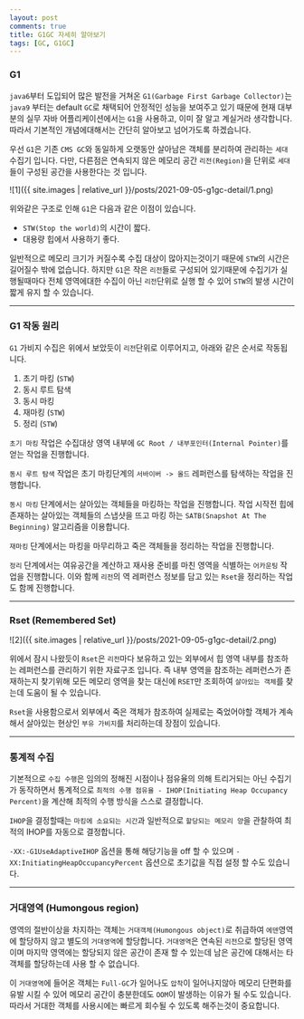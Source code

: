 ```yaml
---
layout: post
comments: true
title: G1GC 자세히 알아보기
tags: [GC, G1GC]
---
```


### G1 

`java6`부터 도입되어 많은 발전을 거쳐온 `G1(Garbage First Garbage Collector)`는 `java9` 부터는 default `GC`로 채택되어 안정적인 성능을 보여주고 있기 때문에 현재 대부분의 실무 자바 어플리케이션에서는 `G1`을 사용하고, 이미 잘 알고 계실거라 생각합니다. 따라서 기본적인 개념에대해서는 간단히 알아보고 넘어가도록 하겠습니다.

우선 `G1`은 기존 `CMS GC`와 동일하게 오랫동안 살아남은 객체를 분리하여 관리하는 `세대` 수집기 입니다. 다만, 다른점은 연속되지 않은 메모리 공간 `리전(Region)`을 단위로 `세대`들이 구성된 공간을 사용한다는 것 입니다.

![1]({{ site.images | relative_url }}/posts/2021-09-05-g1gc-detail/1.png)   

위와같은 구조로 인해 `G1`은 다음과 같은 이점이 있습니다.

- `STW(Stop the world)`의 시간이 짧다.
- 대용량 힙에서 사용하기 좋다.

일반적으로 메모리 크기가 커질수록 수집 대상이 많아지는것이기 때문에 `STW`의 시간은 길어질수 밖에 없습니다. 하지만 `G1`은 작은 `리전`들로 구성되어 있기때문에 수집기가 실행될때마다 전체 영역에대한 수집이 아닌 `리전`단위로 실행 할 수 있어 `STW`의 발생 시간이 짧게 유지 할 수 있습니다.

---

### G1 작동 원리

`G1` 가비지 수집은 위에서 보았듯이 `리전`단위로 이루어지고, 아래와 같은 순서로 작동됩니다.

1. 초기 마킹 (`STW`)
2. 동시 루트 탐색
3. 동시 마킹
4. 재마킹 (`STW`)
5. 정리 (`STW`)

`초기 마킹` 작업은 수집대상 영역 내부에 `GC Root / 내부포인터(Internal Pointer)`를 얻는 작업을 진행합니다.

`동시 루트 탐색` 작업은 초기 마킹단계의 `서바이버 -> 올드` 레퍼런스를 탐색하는 작업을 진행합니다.

`동시 마킹` 단계에서는 살아있는 객체들을 마킹하는 작업을 진행합니다. 작업 시작전 힙에 존재하는 살아있는 객체들의 스냅샷을 뜨고 마킹 하는 `SATB(Snapshot At The Beginning)` 알고리즘을 이용합니다.

`재마킹` 단계에서는 마킹을 마무리하고 죽은 객체들을 정리하는 작업을 진행합니다.

`정리` 단계에서는 여유공간을 계산하고 재사용 준비를 마친 영역을 식별하는 `어카운팅` 작업을 진행합니다. 이와 함께 `리전`의 역 레퍼런스 정보를 담고 있는 `Rset`을 정리하는 작업도 함께 진행합니다.

---

### Rset (Remembered Set)

![2]({{ site.images | relative_url }}/posts/2021-09-05-g1gc-detail/2.png)   

위에서 잠시 나왔듯이 `Rset`은 `리전`마다 보유하고 있는 외부에서 힙 영역 내부를 참조하는 레퍼런스를 관리하기 위한 자료구조 입니다. 즉 내부 영역을 참조하는 레퍼런스가 존재하는지 찾기위해 모든 메모리 영역을 찾는 대신에 `RSET`만 조회하여 `살아있는 객체`를 찾는데 도움이 될 수 있습니다.

`Rset`을 사용함으로서 외부에서 죽은 객체가 참조하여 실제로는 죽었어야할 객체가 계속해서 살아있는 현상인 `부유 가비지`를 처리하는데 장점이 있습니다.

---

### 통계적 수집

기본적으로 `수집 수행`은 임의의 정해진 시점이나 점유율의 의해 트리거되는 아닌 수집기가 동작하면서 통계적으로 `최적의 수행 점유율 - IHOP(Initiating Heap Occupancy Percent)`을 계산해 최적의 수행 방식을 스스로 결정합니다.

`IHOP`을 결정할때는 `마킹에 소요되는 시간`과 일반적으로 `할당되는 메모리 양`을 관찰하여 최적의 IHOP를 자동으로 결정합니다. 

`-XX:-G1UseAdaptiveIHOP` 옵션을 통해 해당기능을 off 할 수 있으며 `-XX:InitiatingHeapOccupancyPercent` 옵션으로 초기값을 직접 설정 할 수도 있습니다.

---

### 거대영역 (Humongous region)

영역의 절반이상을 차지하는 객체는 `거대객체(Humongous object)`로 취급하여 `에덴`영역에 할당하지 않고 별도의 `거대영역`에 할당합니다. `거대영역`은 연속된 `리전`으로 할당된 영역이며 마지막 영역에는 할당되지 않은 공간이 존재 할 수 있는데 남은 공간에 대해서는 타 객체를 할당하는데 사용 할 수 없습니다.

이 `거대영역`에 들어온 객체는 `Full-GC`가 일어나도 `압착`이 일어나지않아 메모리 단편화를 유발 시킬 수 있어 메모리 공간이 충분한데도 `OOM`이 발생하는 이유가 될 수도 있습니다. 따라서 거대한 객체를 사용시에는 빠르게 회수될 수 있도록 해주는것이 중요합니다.